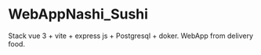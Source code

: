 # WebAppNashi_Sushi
Stack vue 3 + vite + express js + Postgresql + doker. WebApp from delivery food.
